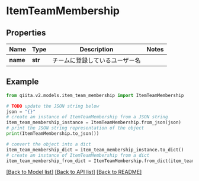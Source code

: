 # ItemTeamMembership


## Properties

Name | Type | Description | Notes
------------ | ------------- | ------------- | -------------
**name** | **str** | チームに登録しているユーザー名 | 

## Example

```python
from qiita.v2.models.item_team_membership import ItemTeamMembership

# TODO update the JSON string below
json = "{}"
# create an instance of ItemTeamMembership from a JSON string
item_team_membership_instance = ItemTeamMembership.from_json(json)
# print the JSON string representation of the object
print(ItemTeamMembership.to_json())

# convert the object into a dict
item_team_membership_dict = item_team_membership_instance.to_dict()
# create an instance of ItemTeamMembership from a dict
item_team_membership_from_dict = ItemTeamMembership.from_dict(item_team_membership_dict)
```
[[Back to Model list]](../README.md#documentation-for-models) [[Back to API list]](../README.md#documentation-for-api-endpoints) [[Back to README]](../README.md)


